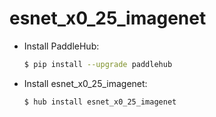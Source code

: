 # esnet_x0_25_imagenet
* Install PaddleHub: 

    ```bash
    $ pip install --upgrade paddlehub
    ```

* Install esnet_x0_25_imagenet: 

    ```bash
    $ hub install esnet_x0_25_imagenet
    ```
